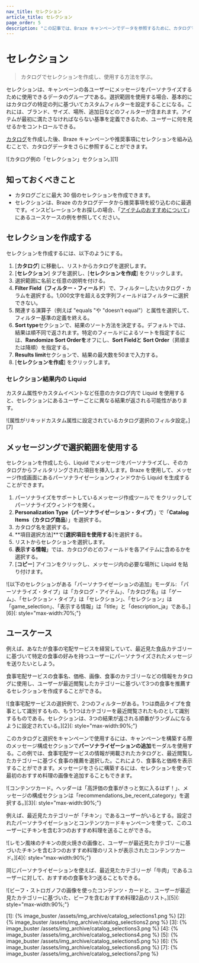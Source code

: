 ```yaml
---
nav_title: セレクション
article_title: セレクション
page_order: 5
description: "この記事では、Braze キャンペーンでデータを参照するために、カタログでセレクションを作成し、使用する方法について説明します。"
---
```


# セレクション

> カタログでセレクションを作成し、使用する方法を学ぶ。

セレクションは、キャンペーンの各ユーザーにメッセージをパーソナライズするために使用できるデータのグループである。選択範囲を使用する場合、基本的にはカタログの特定の列に基づいてカスタムフィルターを設定することになる。これには、ブランド、サイズ、場所、追加日などのフィルターが含まれます。アイテムが最初に満たさなければならない基準を定義できるため、ユーザーに何を見せるかをコントロールできる。

[カタログ]({{site.baseurl}}/user_guide/personalization_and_dynamic_content/catalog/)を作成した後、Braze キャンペーンや推奨事項にセレクションを組み込むことで、カタログデータをさらに参照することができます。

![カタログ例の「セレクション」セクション。][1]

## 知っておくべきこと

- カタログごとに最大 30 個のセレクションを作成できます。
- セレクションは、Braze のカタログデータから推奨事項を絞り込むのに最適です。インスピレーションをお探しの場合、「[アイテムのおすすめについて]({{site.baseurl}}/user_guide/sage_ai/recommendations/about_item_recommendations/)」にあるユースケースの例を参照してください。

## セレクションを作成する

セレクションを作成するには、以下のようにする。

1. \[**カタログ**] に移動し、リストからカタログを選択します。
2. \[**セレクション**] タブを選択し、\[**セレクションを作成**] をクリックします。
3. 選択範囲に名前と任意の説明を付ける。
4. **Filter Field（フィルター・フィールド**）で、フィルターしたいカタログ・カラムを選択する。1,000文字を超える文字列フィールドはフィルターに選択できない。
5. 関連する演算子（例えば "equals "や "doesn't equal"）と属性を選択して、フィルター基準の定義を終える。
6. **Sort type**セクションで、結果のソート方法を決定する。デフォルトでは、結果は順不同で返されます。特定のフィールドによるソートを指定するには、**Randomize Sort Orderを**オフにし、**Sort Fieldと** **Sort Order**（昇順または降順）を指定する。
7. **Results limit**セクションで、結果の最大数を50まで入力する。
8. \[**セレクションを作成**] をクリックします。

### セレクション結果内の Liquid

カスタム属性やカスタムイベントなど任意のカタログ内で Liquid を使用すると、セレクションにあるユーザーごとに異なる結果が返される可能性があります。

![属性がリキッドカスタム属性に設定されているカタログ選択のフィルタ設定。][7]

## メッセージングで選択範囲を使用する

セレクションを作成したら、Liquid でメッセージをパーソナライズし、そのカタログからフィルタリングされた項目を挿入します。Braze を使用して、メッセージ作成画面にあるパーソナライゼーションウィンドウから Liquid を生成することができます。

1. パーソナライズをサポートしているメッセージ作成ツールで <i class="fa-solid fa-circle-plus" style="color: #12aec5;" title="パーソナライズを追加する"></i>をクリックしてパーソナライズウィンドウを開く。
2. **Personalization Type（パーソナライゼーション・タイプ）**」で「**Catalog Items（カタログ商品**）」を選択する。
3. カタログ名を選択する。
4. **項目選択方法]**で\[**選択項目を使用する**]を選択する。
4. リストからセレクションを選択します。
5. **表示する情報**」では、カタログのどのフィールドを各アイテムに含めるかを選択する。
6. \[**コピー**] アイコンをクリックし、メッセージ内の必要な場所に Liquid を貼り付けます。

![以下のセレクションがある「パーソナライゼーションの追加」モーダル: 「パーソナライズ・タイプ」は「カタログ・アイテム」、「カタログ名」は「ゲーム」、「セレクション・タイプ」は「セレクション」、「セレクション」は「game_selection」、「表示する情報」は「title」と「description_ja」である。][6]{: style="max-width:70%;"}

## ユースケース

例えば、あなたが食事の宅配サービスを経営していて、最近見た食品カテゴリーに基づいて特定の食事の好みを持つユーザーにパーソナライズされたメッセージを送りたいとしよう。 

食事宅配サービスの食事名、価格、画像、食事のカテゴリーなどの情報をカタログに使用し、ユーザーが最近閲覧したカテゴリーに基づいて3つの食事を推薦するセレクションを作成することができる。

![食事宅配サービスの選択例で、2つのフィルターがある。1つは商品タイプを食事として識別するもの、もう1つはカテゴリーを最近閲覧されたものとして識別するものである。セレクションは、3つの結果が返される順番がランダムになるように設定されている。][2]{: style="max-width:90%;"}

このカタログと選択をキャンペーンで使用するには、キャンペーンを構築する際のメッセージ構成セクションで**パーソナライゼーションの追加**モーダルを使用する。この例では、食事宅配サービスの情報が掲載されたカタログと、最近閲覧したカテゴリーに基づく食事の推薦を選択した。これにより、食事名と価格を表示することができます。メッセージをさらに構築するには、セレクションを使って最初のおすすめ料理の画像を追加することもできます。

![コンテンツカード。ヘッダーは「高評価の食事がきっと気に入るはず！」、メッセージの構成セクションは「recommendations_be_recent_category」を選択する。][3]{: style="max-width:90%;"}

例えば、最近見たカテゴリーが「チキン」であるユーザーがいるとする。設定されたパーソナライゼーションとコンテンツカードキャンペーンを使って、このユーザーにチキンを含む3つのおすすめ料理を送ることができる。

![レモン風味のチキンの炭火焼きの画像と、ユーザーが最近見たカテゴリーに基づいたチキンを含む3つのおすすめ料理のリストが表示されたコンテンツカード。][4]{: style="max-width:90%;"}

同じパーソナライゼーションを使えば、最近見たカテゴリーが「牛肉」であるユーザーに対して、おすすめの食事を3つ送ることもできる。

![ビーフ・ストロガノフの画像を使ったコンテンツ・カードと、ユーザーが最近見たカテゴリーに基づいた、ビーフを含むおすすめ料理2品のリスト。][5]{: style="max-width:90%;"}


[1]: {% image_buster /assets/img_archive/catalog_selections1.png %}
[2]: {% image_buster /assets/img_archive/catalog_selections2.png %}
[3]: {% image_buster /assets/img_archive/catalog_selections3.png %}
[4]: {% image_buster /assets/img_archive/catalog_selections4.png %}
[5]: {% image_buster /assets/img_archive/catalog_selections5.png %}
[6]: {% image_buster /assets/img_archive/catalog_selections6.png %}
[7]: {% image_buster /assets/img_archive/catalog_selections7.png %}